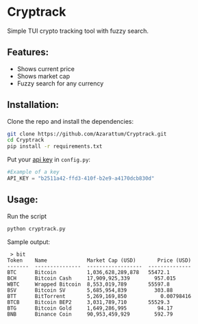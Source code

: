 # Cryptrack
Simple TUI crypto tracking tool with fuzzy search.

## Features:
  - Shows current price
  - Shows market cap
  - Fuzzy search for any currency

## Installation: 
Clone the repo and install the dependencies:
```sh
git clone https://github.com/Azarattum/Cryptrack.git
cd Cryptrack
pip install -r requirements.txt
```

Put your [api key](https://pro.coinmarketcap.com/pricing) in `config.py`:
```python
#Example of a key
API_KEY = "b2511a42-ffd3-410f-b2e9-a4170dcb830d"
```

## Usage:
Run the script
```sh
python cryptrack.py
```

Sample output:
```
 > bit
Token    Name             Market Cap (USD)       Price (USD)
-------  ---------------  ------------------  --------------
BTC      Bitcoin          1,036,628,289,878   55472.1
BCH      Bitcoin Cash     17,909,925,339        957.015
WBTC     Wrapped Bitcoin  8,553,019,789       55597.8
BSV      Bitcoin SV       5,685,954,839         303.88
BTT      BitTorrent       5,269,169,850           0.00798416
BTCB     Bitcoin BEP2     3,031,789,710       55529.3
BTG      Bitcoin Gold     1,649,286,995          94.17
BNB      Binance Coin     90,953,459,929        592.79
```